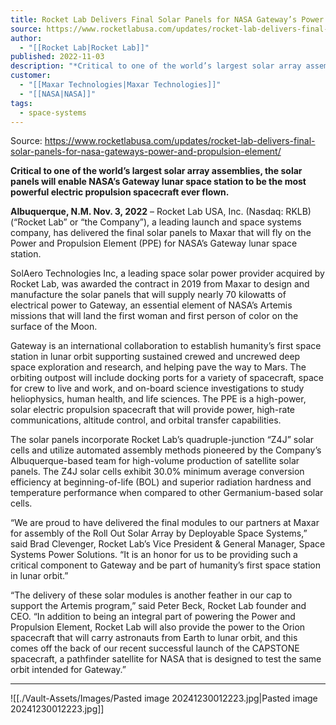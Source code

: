 ```yaml
---
title: Rocket Lab Delivers Final Solar Panels for NASA Gateway’s Power and Propulsion Element
source: https://www.rocketlabusa.com/updates/rocket-lab-delivers-final-solar-panels-for-nasa-gateways-power-and-propulsion-element/
author:
  - "[[Rocket Lab|Rocket Lab]]"
published: 2022-11-03
description: "*Critical to one of the world’s largest solar array assemblies, the solar panels will enable NASA’s Gateway lunar space station to be the most powerful electric propulsion spacecraft ever flown.*"
customer:
  - "[[Maxar Technologies|Maxar Technologies]]"
  - "[[NASA|NASA]]"
tags:
  - space-systems
---
```


Source: https://www.rocketlabusa.com/updates/rocket-lab-delivers-final-solar-panels-for-nasa-gateways-power-and-propulsion-element/

**Critical to one of the world’s largest solar array assemblies, the solar panels will enable NASA’s Gateway lunar space station to be the most powerful electric propulsion spacecraft ever flown.**

**Albuquerque, N.M. Nov. 3, 2022** – Rocket Lab USA, Inc. (Nasdaq: RKLB) (“Rocket Lab” or “the Company”), a leading launch and space systems company, has delivered the final solar panels to Maxar that will fly on the Power and Propulsion Element (PPE) for NASA’s Gateway lunar space station.

SolAero Technologies Inc, a leading space solar power provider acquired by Rocket Lab, was awarded the contract in 2019 from Maxar to design and manufacture the solar panels that will supply nearly 70 kilowatts of electrical power to Gateway, an essential element of NASA’s Artemis missions that will land the first woman and first person of color on the surface of the Moon.

Gateway is an international collaboration to establish humanity’s first space station in lunar orbit supporting sustained crewed and uncrewed deep space exploration and research, and helping pave the way to Mars. The orbiting outpost will include docking ports for a variety of spacecraft, space for crew to live and work, and on-board science investigations to study heliophysics, human health, and life sciences. The PPE is a high-power, solar electric propulsion spacecraft that will provide power, high-rate communications, altitude control, and orbital transfer capabilities.

The solar panels incorporate Rocket Lab’s quadruple-junction “Z4J” solar cells and utilize automated assembly methods pioneered by the Company’s Albuquerque-based team for high-volume production of satellite solar panels. The Z4J solar cells exhibit 30.0% minimum average conversion efficiency at beginning-of-life (BOL) and superior radiation hardness and temperature performance when compared to other Germanium-based solar cells.

“We are proud to have delivered the final modules to our partners at Maxar for assembly of the Roll Out Solar Array by Deployable Space Systems,” said Brad Clevenger, Rocket Lab’s Vice President & General Manager, Space Systems Power Solutions. “It is an honor for us to be providing such a critical component to Gateway and be part of humanity’s first space station in lunar orbit.”

“The delivery of these solar modules is another feather in our cap to support the Artemis program,” said Peter Beck, Rocket Lab founder and CEO. “In addition to being an integral part of powering the Power and Propulsion Element, Rocket Lab will also provide the power to the Orion spacecraft that will carry astronauts from Earth to lunar orbit, and this comes off the back of our recent successful launch of the CAPSTONE spacecraft, a pathfinder satellite for NASA that is designed to test the same orbit intended for Gateway.”

---

![[./Vault-Assets/Images/Pasted image 20241230012223.jpg|Pasted image 20241230012223.jpg]]